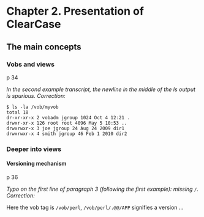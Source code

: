 # Chapter 2. Presentation of ClearCase

## The main concepts

### Vobs and views

p 34

*In the second example transcript, the newline in the middle of the ls output is spurious. Correction:*

    $ ls -la /vob/myvob
    total 18
    dr-xr-xr-x 2 vobadm jgroup 1024 Oct 4 12:21 .
    drwxr-xr-x 126 root root 4096 May 5 10:53 ..
    drwxrwxr-x 3 joe jgroup 24 Aug 24 2009 dir1
    drwxrwxr-x 4 smith jgroup 46 Feb 1 2010 dir2

### Deeper into views

#### Versioning mechanism

p 36

*Typo on the first line of paragraph 3 (following the first example): missing `/`. Correction:*

Here the vob tag is `/vob/perl`, `/vob/perl/.@@/APP` signifies a version ...
